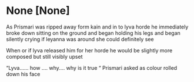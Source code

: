 # None [None]
As Prismari was ripped away form kain and in to lyva horde he immediately broke down sitting on the ground and began holding his legs and began silently crying if leyanna was around she could definitely see 

When or if lyva released him for her horde he would be slightly more composed but still visibly upset 

“Lyva...... how .... why.... why is it true “ Prismari asked as colour rolled down his face
